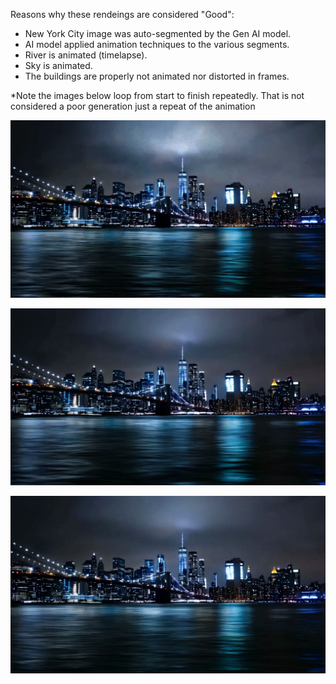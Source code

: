 Reasons why these rendeings are considered "Good":  
  * New York City image was auto-segmented by the Gen AI model.  
  * AI model applied animation techniques to the various segments.  
  * River is animated (timelapse).  
  * Sky is animated.  
  * The buildings are properly not animated nor distorted in frames.  

*Note the images below loop from start to finish repeatedly. That is not considered a poor generation just a repeat of the animation

![NYC Timelapse Lightning](https://raw.githubusercontent.com/bartczernicki/StableDiffusion/main/ImgToVid/ImgToVid/New-York-City-At-Night-River/Good/New-York-City-At-Night-River-Good-Timelapase-Lightning.webp)  

![NYC Timelapse Darker](https://raw.githubusercontent.com/bartczernicki/StableDiffusion/main/ImgToVid/ImgToVid/New-York-City-At-Night-River/Good/New-York-City-At-Night-River-Good-Timelapse-Darker.webp)  

![NYC Timelapse Sky](https://raw.githubusercontent.com/bartczernicki/StableDiffusion/main/ImgToVid/ImgToVid/New-York-City-At-Night-River/Good/New-York-City-At-Night-River-Good-Timelapse-Sky.webp)  
